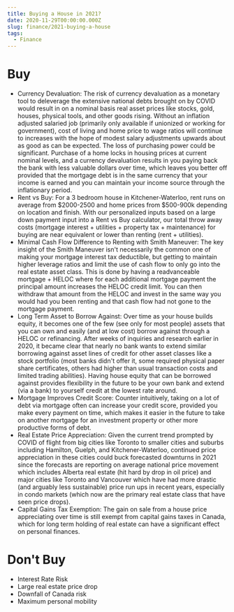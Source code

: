 ```yaml
---
title: Buying a House in 2021?
date: 2020-11-29T00:00:00.000Z
slug: finance/2021-buying-a-house
tags:
  - Finance
---
```


# Buy

* Currency Devaluation: The risk of currency devaluation as a monetary tool to deleverage the extensive national debts brought on by COVID would result in on a nominal basis real asset prices like stocks, gold, houses, physical tools, and other goods rising. Without an inflation adjusted salaried job (primarily only available if unionized or working for government), cost of living and home price to wage ratios will continue to increases with the hope of modest salary adjustments upwards about as good as can be expected. The loss of purchasing power could be significant. Purchase of a home locks in housing prices at current nominal levels, and a currency devaluation results in you paying back the bank with less valuable dollars over time, which leaves you better off provided that the mortgage debt is in the same currency that your income is earned and you can maintain your income source through the inflationary period.
* Rent vs Buy: For a 3 bedroom house in Kitchener-Waterloo, rent runs on average from $2000-2500 and home prices from $500-900k depending on location and finish. With our personalized inputs based on a large down payment input into a Rent vs Buy calculator, our total throw away costs (mortgage interest + utilities + property tax + maintenance) for buying are near equivalent or lower than renting (rent + utilities).
* Minimal Cash Flow Difference to Renting with Smith Maneuver: The key insight of the Smith Maneuver isn't necessarily the common one of making your mortgage interest tax deductible, but getting to maintain higher leverage ratios and limit the use of cash flow to only go into the real estate asset class. This is done by having a readvanceable mortgage + HELOC where for each additional mortgage payment the principal amount increases the HELOC credit limit. You can then withdraw that amount from the HELOC and invest in the same way you would had you been renting and that cash flow had not gone to the mortgage payment.
* Long Term Asset to Borrow Against: Over time as your house builds equity, it becomes one of the few (see only for most people) assets that you can own and easily (and at low cost) borrow against through a HELOC or refinancing. After weeks of inquiries and research earlier in 2020, it became clear that nearly no bank wants to extend similar borrowing against asset lines of credit for other asset classes like a stock portfolio (most banks didn't offer it, some required physical paper share certificates, others had higher than usual transaction costs and limited trading abilities). Having house equity that can be borrowed against provides flexibility in the future to be your own bank and extend (via a bank) to yourself credit at the lowest rate around.
* Mortgage Improves Credit Score: Counter intuitively, taking on a lot of debt via mortgage often can increase your credit score, provided you make every payment on time, which makes it easier in the future to take on another mortgage for an investment property or other more productive forms of debt.
* Real Estate Price Appreciation: Given the current trend prompted by COVID of flight from big cities like Toronto to smaller cities and suburbs including Hamilton, Guelph, and Kitchener-Waterloo, continued price appreciation in these cities could buck forecasted downturns in 2021 since the forecasts are reporting on average national price movement which includes Alberta real estate (hit hard by drop in oil price) and major cities like Toronto and Vancouver which have had more drastic (and arguably less sustainable) price run ups in recent years, especially in condo markets (which now are the primary real estate class that have seen price drops).
* Capital Gains Tax Exemption: The gain on sale from a house price appreciating over time is still exempt from capital gains taxes in Canada, which for long term holding of real estate can have a significant effect on personal finances.

# Don't Buy

* Interest Rate Risk
* Large real estate price drop
* Downfall of Canada risk
* Maximum personal mobility
